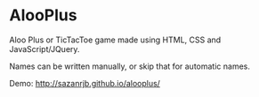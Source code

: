 # AlooPlus
Aloo Plus or TicTacToe game made using HTML, CSS and JavaScript/JQuery.

Names can be written manually, or skip that for automatic names.

Demo: http://sazanrjb.github.io/alooplus/
